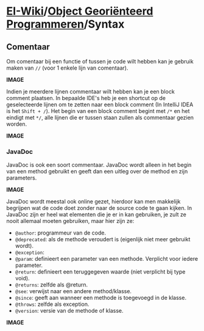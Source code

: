 # [EI-Wiki](..)/[Object Georiënteerd Programmeren](Home)/Syntax

## Comentaar
Om comentaar bij een functie of tussen je code wilt hebben kan je gebruik maken van ``//`` (voor 1 enkele lijn van comentaar).

**IMAGE**

Indien je meerdere lijnen commentaar wilt hebben kan je een block comment plaatsen. In bepaalde IDE's heb je een shortcut op de geselecteerde lijnen om te zetten naar een block comment (In IntelliJ IDEA is het ``Shift + /``). Het begin van een block comment begint met ``/*`` en het eindigt met ``*/``, alle lijnen die er tussen staan zullen als commentaar gezien worden. 

**IMAGE**

### JavaDoc
JavaDoc is ook een soort commentaar. JavaDoc wordt alleen in het begin van een method gebruikt en geeft dan een uitleg over de method en zijn parameters. 

**IMAGE**

JavaDoc wordt meestal ook online gezet, hierdoor kan men makkelijk begrijpen wat de code doet zonder naar de source code te gaan kijken.
In JavaDoc zijn er heel wat elementen die je er in kan gebruiken, je zult ze nooit allemaal moeten gebruiken, maar hier zijn ze:
- `@author`: programmeur van de code.
- `@deprecated`: als de methode veroudert is (eigenlijk niet meer gebruikt wordt).
- `@exception`: 
- `@param`: definieert een parameter van een methode. Verplicht voor iedere parameter.
- `@return`: definieert een teruggegeven waarde (niet verplicht bij type void).
- `@returns`: zelfde als @return.
- `@see`: verwijst naar een andere method/klasse.
- `@since`: geeft aan wanneer een methode is toegevoegd in de klasse.
- `@throws`: zelfde als exception.
- `@version`: versie van de methode of klasse.

**IMAGE**

